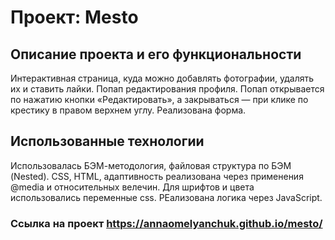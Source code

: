 # Проект: Mesto

## Описание проекта и его функциональности
Интерактивная страница, куда можно добавлять фотографии, удалять их и ставить лайки.
Попап редактирования профиля.
Попап открывается по нажатию кнопки «Редактировать», а закрываться — при клике по крестику в правом верхнем углу.
Реализована форма.

## Использованные технологии
Использовалась БЭМ-методология, файловая структура по БЭМ (Nested). CSS, HTML, адаптивность реализована через применения @media и относительных велечин. Для шрифтов и цвета использовались переменные css. РЕализована логика через JavaScript.

### Ссылка на проект https://annaomelyanchuk.github.io/mesto/

